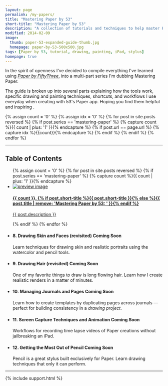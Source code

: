 ```yaml
---
layout: page
permalink: /my-papers/
title: "Mastering Paper by 53"
short-title: "Mastering Paper by 53"
description: "A collection of tutorials and techniques to help master Paper by 53 for iPad."
modified: 2014-02-09
image: 
  thumb: paper-53-expanded-guide-thumb.jpg
  homepage: paper-by-53-500x500.jpg
tags: [Paper by 53, tutorial, drawing, painting, iPad, stylus]
homepage: true
---
```


In the spirit of openness I've decided to compile everything I've learned using [*Paper by FiftyThree*](http://www.fiftythree.com), into a multi-part series I'm dubbing Mastering Paper.

The guide is broken up into several parts explaining how the tools work, specific drawing and painting techniques, shortcuts, and workflows I use everyday when creating with 53's Paper app. Hoping you find them helpful and inspiring <i class="fa fa-smile-o"></i>.

{% assign count = '0' %}
{% assign idx = '0' %}
{% for post in site.posts reversed %}
	{% if post.series == 'mastering-paper' %}
		{% capture count %}{{ count | plus: '1' }}{% endcapture %}
		{% if post.url == page.url %}
			{% capture idx %}{{count}}{% endcapture %}
		{% endif %}
	{% endif %}
{% endfor %}

<hr />
<h2>Table of Contents</h2>
<ul class="unstyled-list">
{% assign count = '0' %}
{% for post in site.posts reversed %}
{% if post.series == 'mastering-paper' %}
{% capture count %}{{ count | plus: '1' }}{% endcapture %}
	<li>
		<a href="{{ site.url }}{{ post.url }}">
			<img src="{{ site.url }}/images/{{ post.image.thumb }}" class="preview" alt="preview image">
			<h4>{{ count }}. {% if post.short-title %}{{ post.short-title }}{% else %}{{ post.title | remove: 'Mastering Paper by 53: ' }}{% endif %}</h4>
			<p>{{ post.description }}</p>
		</a>
	</li>
{% endif %}
{% endfor %}
	<li>
		<i class="preview" style="background-color:#ccc;"></i>
		<h4>8. Drawing Skin and Faces (revisited) <span class="badge">Coming Soon</span></h4>
		<p>Learn techniques for drawing skin and realistic portraits using the watercolor and pencil tools.</p>
	</li>
	<li>
		<i class="preview" style="background-color:#ccc;"></i>
		<h4>9. Drawing Hair (revisited) <span class="badge">Coming Soon</span></h4>
		<p>One of my favorite things to draw is long flowing hair. Learn how I create realistic renders in a matter of minutes.</p>
	</li>
	<li>
		<i class="preview" style="background-color:#ccc;"></i>
		<h4>10. Managing Journals and Pages <span class="badge">Coming Soon</span></h4>
		<p>Learn how to create templates by duplicating pages across journals &#8212; perfect for building consistency in a <em>drawing project</em>.</p>
	</li>
	<li>
		<i class="preview" style="background-color:#ccc;"></i>
		<h4>11. Screen Capture Techniques and Animation <span class="badge">Coming Soon</span></h4>
		<p>Workflows for recording time lapse videos of Paper creations without jailbreaking an iPad.</p>
	</li>
	<li>
		<i class="preview" style="background-color:#ccc;"></i>
		<h4>12. Getting the Most Out of Pencil <span class="badge">Coming Soon</span></h4>
		<p>Pencil is a great stylus built exclusively for Paper. Learn drawing techniques that only it can perform.</p>
	</li>
</ul>

---

{% include support.html %}